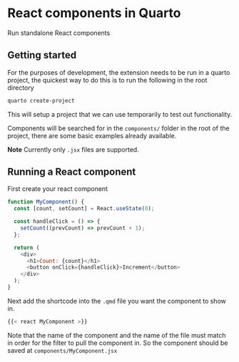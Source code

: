 # React components in Quarto

Run standalone React components

## Getting started

For the purposes of development, the extension needs to be run in a quarto project, the quickest way to do this is to run the following in the root directory

``` bash
quarto create-project
```

This will setup a project that we can use temporarily to test out functionality.

Components will be searched for in the `components/` folder in the root of the project, there are some basic examples already available.

**Note** Currently only `.jsx` files are supported.

## Running a React component

First create your react component


``` javascript
function MyComponent() {
  const [count, setCount] = React.useState(0);

  const handleClick = () => {
    setCount((prevCount) => prevCount + 1);
  };

  return (
    <div>
      <h1>Count: {count}</h1>
      <button onClick={handleClick}>Increment</button>
    </div>
  );
}
```

Next add the shortcode into the `.qmd` file you want the component to show in.

``` bash
{{< react MyComponent >}}
```

Note that the name of the component and the name of the file must match in order for the filter to pull the component in. So the component should be saved at `components/MyComponent.jsx`


